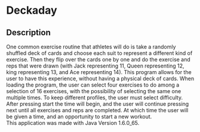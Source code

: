 # Deckaday

## Description
One common exercise routine that athletes will do is take a randomly shuffled 
deck of cards and choose each suit to represent a different kind of exercise. 
Then they flip over the cards one by one and do the exercise and reps that were drawn 
(with Jack representing 11, Queen representing 12, king representing 13, 
and Ace representing 14).  This program allows for the user to have this experience, 
without having a physical deck of cards.  When loading the program, the user can select 
four exercises to do among a selection of 16 exercises, with the possibility of selecting 
the same one multiple times.  To keep different profiles, the user must select difficulty.
After pressing start the time will begin, and the user will continue pressing next until
all exercises and reps are completed.  At which time the user will be given a time, and
an opportunity to start a new workout.  
This application was made with Java Version 1.6.0_65.  
